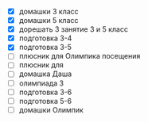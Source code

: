 - [x] домашки 3 класс
- [x] домашки 5 класс
- [x] дорешать 3 занятие 3 и 5 класс
- [x] подготовка 3-4
- [x] подготовка 3-5
- [ ] плюсник для Олимпика посещения
- [ ] плюсник для
- [ ] домашка Даша
- [ ] олимпиада 3
- [ ] подготовка 3-6
- [ ] подготовка 5-6
- [ ] домашки Олимпик
